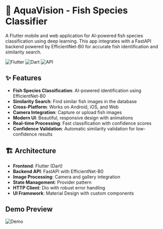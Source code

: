 # 🐠 AquaVision - Fish Species Classifier

A Flutter mobile and web application for AI-powered fish species classification using deep learning. This app integrates with a FastAPI backend powered by EfficientNet-B0 for accurate fish identification and similarity search.

![Flutter](https://img.shields.io/badge/Flutter-%2302569B.svg?style=for-the-badge&logo=Flutter&logoColor=white)
![Dart](https://img.shields.io/badge/dart-%230175C2.svg?style=for-the-badge&logo=dart&logoColor=white)
![API](https://img.shields.io/badge/API-FastAPI-009688?style=for-the-badge)

## ✨ Features

- **Fish Species Classification**: AI-powered identification using EfficientNet-B0
- **Similarity Search**: Find similar fish images in the database
- **Cross-Platform**: Works on Android, iOS, and Web
- **Camera Integration**: Capture or upload fish images
- **Modern UI**: Beautiful, responsive design with animations
- **Real-time Processing**: Fast classification with confidence scores
- **Confidence Validation**: Automatic similarity validation for low-confidence results

## 🏗️ Architecture

- **Frontend**: Flutter (Dart)
- **Backend API**: FastAPI with EfficientNet-B0
- **Image Processing**: Camera and gallery integration
- **State Management**: Provider pattern
- **HTTP Client**: Dio with robust error handling
- **UI Framework**: Material Design with custom components

## Demo Preview

![Demo](assets/media/demo.gif)

